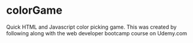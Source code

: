 # colorGame
Quick HTML and Javascript color picking game. This was created by following along with the web developer bootcamp course on Udemy.com
